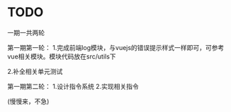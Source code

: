 # TODO #
一期一共两轮

第一期第一轮：
1.完成前端log模块，与vuejs的错误提示样式一样即可，可参考vue相关模块。模块代码放在src/utils下

2.补全相关单元测试

第一期第二轮：
1.设计指令系统
2.实现相关指令

(慢慢来，不急)